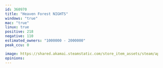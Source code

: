 ```yaml
---
id: 360970
title: "Heaven Forest NIGHTS"
windows: "true"
mac: "true"
linux: true
positive: 218
negative: 110
estimated_owners: "1000000 - 2000000"
peak_ccu: 0

image: https://shared.akamai.steamstatic.com/store_item_assets/steam/apps/360970/header.jpg?t=1685723406
opinions:
---
```

